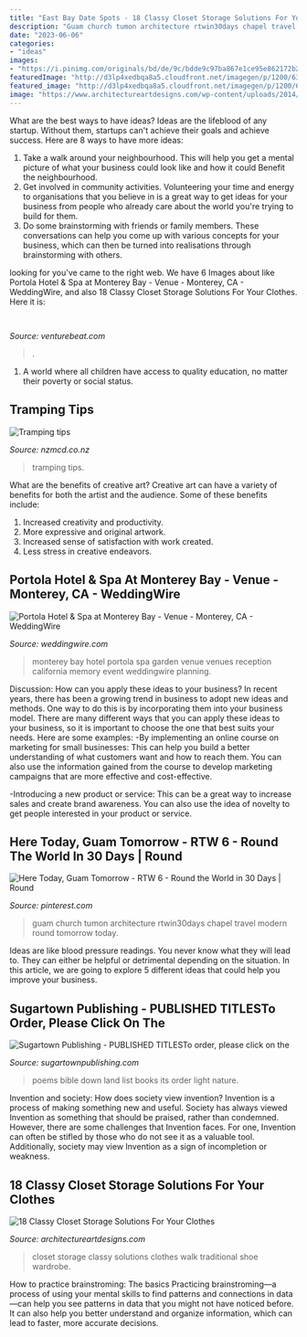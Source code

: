 ```yaml
---
title: "East Bay Date Spots - 18 Classy Closet Storage Solutions For Your Clothes"
description: "Guam church tumon architecture rtwin30days chapel travel modern round tomorrow today"
date: "2023-06-06"
categories:
- "ideas"
images:
- "https://i.pinimg.com/originals/bd/de/9c/bdde9c97ba867e1ce95e862172b2e261.jpg"
featuredImage: "http://d3lp4xedbqa8a5.cloudfront.net/imagegen/p/1200/630/s3/digital-cougar-assets/motorhomescaravansnz/2019/02/14/178615/Strong.jpg"
featured_image: "http://d3lp4xedbqa8a5.cloudfront.net/imagegen/p/1200/630/s3/digital-cougar-assets/motorhomescaravansnz/2019/02/14/178615/Strong.jpg"
image: "https://www.architectureartdesigns.com/wp-content/uploads/2014/08/18-Classy-Closet-Storage-Solutions-For-Your-Clothes-17.jpg"
---
```



What are the best ways to have ideas?
Ideas are the lifeblood of any startup. Without them, startups can't achieve their goals and achieve success. Here are 8 ways to have more ideas:
1. Take a walk around your neighbourhood. This will help you get a mental picture of what your business could look like and how it could Benefit the neighbourhood.
2. Get involved in community activities. Volunteering your time and energy to organisations that you believe in is a great way to get ideas for your business from people who already care about the world you're trying to build for them. 
3. Do some brainstorming with friends or family members. These conversations can help you come up with various concepts for your business, which can then be turned into realisations through brainstorming with others. 

	

		
looking for  you've came to the right web. We have 6 Images about  like Portola Hotel &amp; Spa at Monterey Bay - Venue - Monterey, CA - WeddingWire,  and also 18 Classy Closet Storage Solutions For Your Clothes. Here it is:
		
    
## 

<img loading=lazy src="https://venturebeat.com/wp-content/uploads/2020/01/Profile.png?w=291" onerror="this.onerror=null;this.src='https://tse4.mm.bing.net/th?id=OIP.LJoldeBoXQJL64p5Ct2WtQAAAA&amp;pid=15.1';" alt="">

_Source: venturebeat.com_

>. 

	

1. A world where all children have access to quality education, no matter their poverty or social status. 

    
## Tramping Tips

<img loading=lazy src="http://d3lp4xedbqa8a5.cloudfront.net/imagegen/p/1200/630/s3/digital-cougar-assets/motorhomescaravansnz/2019/02/14/178615/Strong.jpg" onerror="this.onerror=null;this.src='https://tse2.mm.bing.net/th?id=OIP.QEMZvgXWGoRIVfFie7DcaAHaFj&amp;pid=15.1';" alt="Tramping tips">

_Source: nzmcd.co.nz_

>tramping tips. 

	

What are the benefits of creative art?
Creative art can have a variety of benefits for both the artist and the audience. Some of these benefits include: 
1. Increased creativity and productivity.
2. More expressive and original artwork.
3. Increased sense of satisfaction with work created. 
4. Less stress in creative endeavors.

    
## Portola Hotel &amp; Spa At Monterey Bay - Venue - Monterey, CA - WeddingWire

<img loading=lazy src="https://wwcdn.weddingwire.com/vendor/495001_500000/498118/thumbnails/1200x1200_1358209843060-1358209698845MemoryGarden.jpg" onerror="this.onerror=null;this.src='https://tse2.mm.bing.net/th?id=OIP.sprsRUO2yaeUB8Yfc1XSCwHaE6&amp;pid=15.1';" alt="Portola Hotel &amp; Spa at Monterey Bay - Venue - Monterey, CA - WeddingWire">

_Source: weddingwire.com_

>monterey bay hotel portola spa garden venue venues reception california memory event weddingwire planning. 

	

Discussion: How can you apply these ideas to your business?
In recent years, there has been a growing trend in business to adopt new ideas and methods. One way to do this is by incorporating them into your business model. There are many different ways that you can apply these ideas to your business, so it is important to choose the one that best suits your needs. Here are some examples: 
-By implementing an online course on marketing for small businesses: This can help you build a better understanding of what customers want and how to reach them. You can also use the information gained from the course to develop marketing campaigns that are more effective and cost-effective. 

-Introducing a new product or service: This can be a great way to increase sales and create brand awareness. You can also use the idea of novelty to get people interested in your product or service.

    
## Here Today, Guam Tomorrow - RTW 6 - Round The World In 30 Days | Round

<img loading=lazy src="https://i.pinimg.com/originals/bd/de/9c/bdde9c97ba867e1ce95e862172b2e261.jpg" onerror="this.onerror=null;this.src='https://tse3.mm.bing.net/th?id=OIP.Gm6pu8Cus73Ki35CuZjNWQHaLE&amp;pid=15.1';" alt="Here Today, Guam Tomorrow - RTW 6 - Round the World in 30 Days | Round">

_Source: pinterest.com_

>guam church tumon architecture rtwin30days chapel travel modern round tomorrow today. 

	

Ideas are like blood pressure readings. You never know what they will lead to. They can either be helpful or detrimental depending on the situation. In this article, we are going to explore 5 different ideas that could help you improve your business.

    
## Sugartown Publishing - PUBLISHED TITLESTo Order, Please Click On The

<img loading=lazy src="http://www.sugartownpublishing.com/yahoo_site_admin/assets/images/Mi_Tierra.133153032_std.jpg" onerror="this.onerror=null;this.src='https://tse4.mm.bing.net/th?id=OIP._ZKtb1SApAGHacU9R1eQCAHaLG&amp;pid=15.1';" alt="Sugartown Publishing - PUBLISHED TITLESTo order, please click on the">

_Source: sugartownpublishing.com_

>poems bible down land list books its order light nature. 

	

Invention and society: How does society view invention?
Invention is a process of making something new and useful. Society has always viewed Invention as something that should be praised, rather than condemned. However, there are some challenges that Invention faces. For one, Invention can often be stifled by those who do not see it as a valuable tool. Additionally, society may view Invention as a sign of incompletion or weakness.

    
## 18 Classy Closet Storage Solutions For Your Clothes

<img loading=lazy src="https://www.architectureartdesigns.com/wp-content/uploads/2014/08/18-Classy-Closet-Storage-Solutions-For-Your-Clothes-17.jpg" onerror="this.onerror=null;this.src='https://tse1.mm.bing.net/th?id=OIP.p9yWgTj7g7bh_f-Bp7bTJgHaLE&amp;pid=15.1';" alt="18 Classy Closet Storage Solutions For Your Clothes">

_Source: architectureartdesigns.com_

>closet storage classy solutions clothes walk traditional shoe wardrobe. 

	

How to practice brainstroming: The basics
Practicing brainstroming—a process of using your mental skills to find patterns and connections in data—can help you see patterns in data that you might not have noticed before. It can also help you better understand and organize information, which can lead to faster, more accurate decisions.

